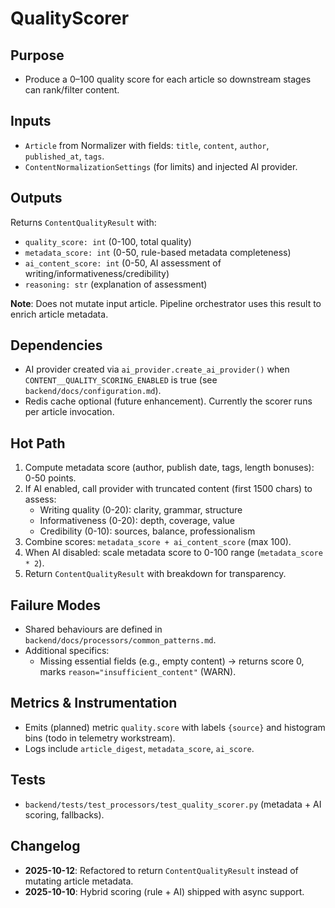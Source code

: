# QualityScorer

## Purpose

- Produce a 0–100 quality score for each article so downstream stages can rank/filter content.

## Inputs

- `Article` from Normalizer with fields: `title`, `content`, `author`, `published_at`, `tags`.
- `ContentNormalizationSettings` (for limits) and injected AI provider.

## Outputs

Returns `ContentQualityResult` with:

- `quality_score: int` (0-100, total quality)
- `metadata_score: int` (0-50, rule-based metadata completeness)
- `ai_content_score: int` (0-50, AI assessment of writing/informativeness/credibility)
- `reasoning: str` (explanation of assessment)

**Note**: Does not mutate input article. Pipeline orchestrator uses this result to enrich article metadata.

## Dependencies

- AI provider created via `ai_provider.create_ai_provider()` when `CONTENT__QUALITY_SCORING_ENABLED` is true (see `backend/docs/configuration.md`).
- Redis cache optional (future enhancement). Currently the scorer runs per article invocation.

## Hot Path

1. Compute metadata score (author, publish date, tags, length bonuses): 0-50 points.
2. If AI enabled, call provider with truncated content (first 1500 chars) to assess:
   - Writing quality (0-20): clarity, grammar, structure
   - Informativeness (0-20): depth, coverage, value
   - Credibility (0-10): sources, balance, professionalism
3. Combine scores: `metadata_score + ai_content_score` (max 100).
4. When AI disabled: scale metadata score to 0-100 range (`metadata_score * 2`).
5. Return `ContentQualityResult` with breakdown for transparency.

## Failure Modes

- Shared behaviours are defined in `backend/docs/processors/common_patterns.md`.
- Additional specifics:
  - Missing essential fields (e.g., empty content) → returns score 0, marks `reason="insufficient_content"` (WARN).

## Metrics & Instrumentation

- Emits (planned) metric `quality.score` with labels `{source}` and histogram bins (todo in telemetry workstream).
- Logs include `article_digest`, `metadata_score`, `ai_score`.

## Tests

- `backend/tests/test_processors/test_quality_scorer.py` (metadata + AI scoring, fallbacks).

## Changelog

- **2025-10-12**: Refactored to return `ContentQualityResult` instead of mutating article metadata.
- **2025-10-10**: Hybrid scoring (rule + AI) shipped with async support.
